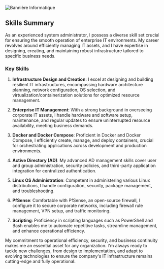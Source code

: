 ![Bannière Informatique](https://media.discordapp.net/attachments/1154892111183872063/1154899429623607336/image.png)

## Skills Summary

As an experienced system administrator, I possess a diverse skill set crucial for ensuring the smooth operation of enterprise IT environments. My career revolves around efficiently managing IT assets, and I have expertise in designing, creating, and maintaining robust infrastructure tailored to specific business needs.

### Key Skills

1. **Infrastructure Design and Creation**: I excel at designing and building resilient IT infrastructures, encompassing hardware architecture planning, network configuration, OS selection, and virtualization/containerization solutions for optimized resource management.

2. **Enterprise IT Management**: With a strong background in overseeing corporate IT assets, I handle hardware and software setup, maintenance, and regular updates to ensure uninterrupted resource availability, meeting business demands.

3. **Docker and Docker Compose**: Proficient in Docker and Docker Compose, I efficiently create, manage, and deploy containers, crucial for orchestrating applications across development and production environments.

4. **Active Directory (AD)**: My advanced AD management skills cover user and group administration, security policies, and third-party application integration for centralized authentication.

5. **Linux OS Administration**: Competent in administering various Linux distributions, I handle configuration, security, package management, and troubleshooting.

6. **PfSense**: Comfortable with PfSense, an open-source firewall, I configure it to secure corporate networks, including firewall rule management, VPN setup, and traffic monitoring.

7. **Scripting**: Proficiency in scripting languages such as PowerShell and Bash enables me to automate repetitive tasks, streamline management, and enhance operational efficiency.

My commitment to operational efficiency, security, and business continuity makes me an essential asset for any organization. I'm always ready to tackle new challenges, from design to implementation, and adapt to evolving technologies to ensure the company's IT infrastructure remains cutting-edge and fully operational.
